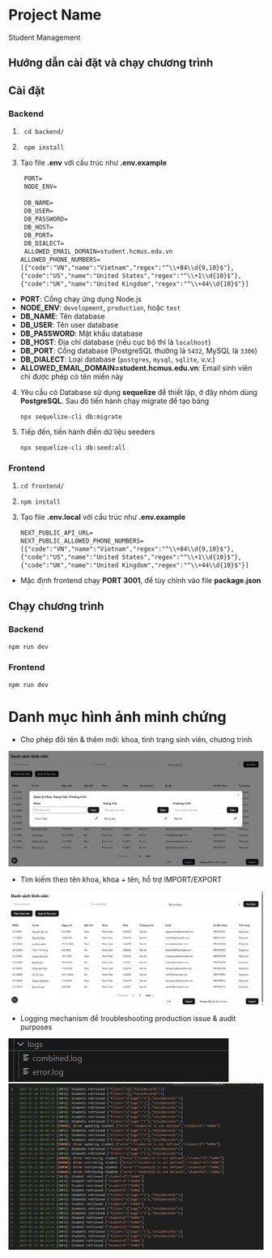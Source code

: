 # Project Name

Student Management

## Hướng dẫn cài đặt và chạy chương trình

## Cài đặt

### Backend

1. ```
    cd backend/
   ```
2. ```
    npm install
   ```
3. Tạo file <b>.env</b> với cấu trúc như <b>.env.example</b>

   ```
    PORT=
    NODE_ENV=

    DB_NAME=
    DB_USER=
    DB_PASSWORD=
    DB_HOST=
    DB_PORT=
    DB_DIALECT=
    ALLOWED_EMAIL_DOMAIN=student.hcmus.edu.vn
   ALLOWED_PHONE_NUMBERS=[{"code":"VN","name":"Vietnam","regex":"^\\+84\\d{9,10}$"},{"code":"US","name":"United States","regex":"^\\+1\\d{10}$"},{"code":"UK","name":"United Kingdom","regex":"^\\+44\\d{10}$"}]
   ```

- **PORT**: Cổng chạy ứng dụng Node.js
- **NODE_ENV**: `development`, `production`, hoặc `test`
- **DB_NAME**: Tên database
- **DB_USER**: Tên user database
- **DB_PASSWORD**: Mật khẩu database
- **DB_HOST**: Địa chỉ database (nếu cục bộ thì là `localhost`)
- **DB_PORT**: Cổng database (PostgreSQL thường là `5432`, MySQL là `3306`)
- **DB_DIALECT**: Loại database (`postgres`, `mysql`, `sqlite`, v.v.)
- **ALLOWED_EMAIL_DOMAIN=student.hcmus.edu.vn**: Email sinh viên chỉ được phép có tên miền này

4. Yêu cầu có Database sử dụng <b>sequelize</b> để thiết lập, ở đây nhóm dùng <b>PostgreSQL</b>. Sau đó tiến hành chạy migrate để tạo bảng
   ```
   npx sequelize-cli db:migrate
   ```
5. Tiếp đến, tiến hành điền dữ liệu seeders
   ```
   npx sequelize-cli db:seed:all
   ```

### Frontend

1.  ```
    cd frontend/
    ```
2.  ```
    npm install
    ```
3.  Tạo file <b>.env.local</b> với cấu trúc như <b>.env.example</b>
    ```
    NEXT_PUBLIC_API_URL=
    NEXT_PUBLIC_ALLOWED_PHONE_NUMBERS=[{"code":"VN","name":"Vietnam","regex":"^\\+84\\d{9,10}$"},{"code":"US","name":"United States","regex":"^\\+1\\d{10}$"},{"code":"UK","name":"United Kingdom","regex":"^\\+44\\d{10}$"}]
    ```

- Mặc định frontend chạy <b>PORT 3001</b>, để tùy chỉnh vào file <b>package.json</b>

## Chạy chương trình

### Backend

```
npm run dev
```

### Frontend

```
npm run dev
```

# Danh mục hình ảnh minh chứng

- Cho phép đổi tên & thêm mới: khoa, tình trạng sinh viên, chương trình

<img src="./images/label-management.png" alt="Mô tả hình ảnh" width="auto">

- Tìm kiếm theo tên khoa, khoa + tên, hỗ trợ IMPORT/EXPORT

<img src="./images/main-page.png" alt="Mô tả hình ảnh" width="auto">

- Logging mechanism để troubleshooting production issue & audit purposes

<img src="./images/logs-1.png" alt="Mô tả hình ảnh" width="auto">
<img src="./images/logs-2.png" alt="Mô tả hình ảnh" width="auto">

